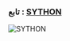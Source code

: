 
### تابع : [SYTHON](https://t.me/ziwdy) ###

![SYTHON](https://te.legra.ph/file/80ff0951e619289e99c79.jpg)
